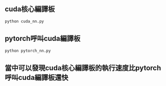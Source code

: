 ## cuda核心編譯板
```python
python cuda_nn.py
```

## pytorch呼叫cuda編譯板
```python
python pytorch_nn.py
```

## 當中可以發現cuda核心編譯板的執行速度比pytorch呼叫cuda編譯板還快

